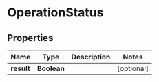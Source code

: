 # OperationStatus

## Properties
Name | Type | Description | Notes
------------ | ------------- | ------------- | -------------
**result** | **Boolean** |  |  [optional]

